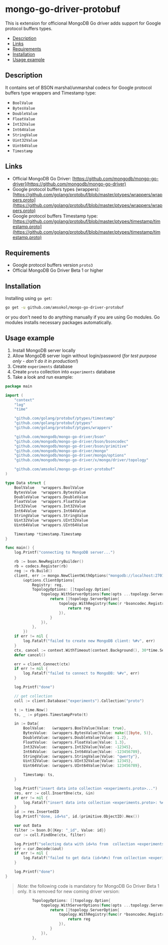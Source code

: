 # mongo-go-driver-protobuf

This is extension for officional MongoDB Go driver adds support for Google protocol buffers types.

- [Description](#description)
- [Links](#links)
- [Requirements](#requirements)
- [Installation](#installation)
- [Usage example](#usage-example)

## Description

It contains set of BSON marshal/unmarshal codecs for Google protocol buffers type wrappers and Timestamp type:

- `BoolValue`
- `BytesValue`
- `DoubleValue`
- `FloatValue`
- `Int32Value`
- `Int64Value`
- `StringValue`
- `Uint32Value`
- `Uint64Value`
- `Timestamp`

## Links

- Official MongoDB Go Driver: [https://github.com/mongodb/mongo-go-driver](https://github.com/mongodb/mongo-go-driver)
- Google protocol buffers types (wrappers): [https://github.com/golang/protobuf/blob/master/ptypes/wrappers/wrappers.proto](https://github.com/golang/protobuf/blob/master/ptypes/wrappers/wrappers.proto)
- Google protocol buffers Timestamp type: [https://github.com/golang/protobuf/blob/master/ptypes/timestamp/timestamp.proto](https://github.com/golang/protobuf/blob/master/ptypes/timestamp/timestamp.proto)
  
## Requirements

- Google protocol buffers version `proto3`
- Official MongoDB Go Driver Beta 1 or higher

## Installation

Installing using `go get`:

```bash
go get -u github.com/amsokol/mongo-go-driver-protobuf
```

or you don't need to do anything manually if you are using Go modules. Go modules installs necessary packages automatically.

## Usage example

1. Install MongoDB server locally
2. Allow MongoDB server login without login/password (*for test purpose only - don't do it in production!*)
3. Create `experiments` database
4. Create `proto` collection into `experiments` database
5. Take a look and run example:

```go
package main

import (
    "context"
    "log"
    "time"

    "github.com/golang/protobuf/ptypes/timestamp"
    "github.com/golang/protobuf/ptypes"
    "github.com/golang/protobuf/ptypes/wrappers"

    "github.com/mongodb/mongo-go-driver/bson"
    "github.com/mongodb/mongo-go-driver/bson/bsoncodec"
    "github.com/mongodb/mongo-go-driver/bson/primitive"
    "github.com/mongodb/mongo-go-driver/mongo"
    "github.com/mongodb/mongo-go-driver/mongo/options"
    "github.com/mongodb/mongo-go-driver/x/mongo/driver/topology"

    "github.com/amsokol/mongo-go-driver-protobuf"
)

type Data struct {
    BoolValue   *wrappers.BoolValue
    BytesValue  *wrappers.BytesValue
    DoubleValue *wrappers.DoubleValue
    FloatValue  *wrappers.FloatValue
    Int32Value  *wrappers.Int32Value
    Int64Value  *wrappers.Int64Value
    StringValue *wrappers.StringValue
    Uint32Value *wrappers.UInt32Value
    Uint64Value *wrappers.UInt64Value

    Timestamp *timestamp.Timestamp
}

func main() {
    log.Printf("connecting to MongoDB server...")

    rb := bson.NewRegistryBuilder()
    rb = codecs.Register(rb)
    reg := rb.Build()
    client, err := mongo.NewClientWithOptions("mongodb://localhost:27017",
        &options.ClientOptions{
            Registry: reg,
            TopologyOptions: []topology.Option{
                topology.WithServerOptions(func(opts ...topology.ServerOption) []topology.ServerOption {
                    return []topology.ServerOption{
                        topology.WithRegistry(func(r *bsoncodec.Registry) *bsoncodec.Registry {
                            return reg
                        }),
                    }
                }),
            },
        })
    if err != nil {
        log.Fatalf("failed to create new MongoDB client: %#v", err)
    }
    ctx, cancel := context.WithTimeout(context.Background(), 30*time.Second)
    defer cancel()

    err = client.Connect(ctx)
    if err != nil {
        log.Fatalf("failed to connect to MongoDB: %#v", err)
    }

    log.Printf("done")

    // get collection
    coll := client.Database("experiments").Collection("proto")

    t := time.Now()
    ts, _ := ptypes.TimestampProto(t)

    in := Data{
        BoolValue:   &wrappers.BoolValue{Value: true},
        BytesValue:  &wrappers.BytesValue{Value: make([]byte, 5)},
        DoubleValue: &wrappers.DoubleValue{Value: 1.2},
        FloatValue:  &wrappers.FloatValue{Value: 1.3},
        Int32Value:  &wrappers.Int32Value{Value: -12345},
        Int64Value:  &wrappers.Int64Value{Value: -123456789},
        StringValue: &wrappers.StringValue{Value: "qwerty"},
        Uint32Value: &wrappers.UInt32Value{Value: 12345},
        Uint64Value: &wrappers.UInt64Value{Value: 123456789},

        Timestamp: ts,
    }

    log.Printf("insert data into collection <experiments.proto>...")
    res, err := coll.InsertOne(ctx, &in)
    if err != nil {
        log.Fatalf("insert data into collection <experiments.proto>: %#v", err)
    }
    id := res.InsertedID
    log.Printf("done, id=%s", id.(primitive.ObjectID).Hex())

    var out Data
    filter := bson.D{{Key: "_id", Value: id}}
    cur := coll.FindOne(ctx, filter)

    log.Printf("selecting data with id=%s from  collection <experiments.proto>...", id.(primitive.ObjectID).Hex())
    err = cur.Decode(&out)
    if err != nil {
        log.Fatalf("failed to get data (id=%#v) from collection <experiments.proto>: %#v", id, err)
    }

    log.Printf("done")
}
```

> *Note*: the following code is mandatory for MongoDB Go Driver Beta 1 only.
> It is removed for new coming driver version:

```go
            TopologyOptions: []topology.Option{
                topology.WithServerOptions(func(opts ...topology.ServerOption) []topology.ServerOption {
                    return []topology.ServerOption{
                        topology.WithRegistry(func(r *bsoncodec.Registry) *bsoncodec.Registry {
                            return reg
                        }),
                    }
                }),
            },
```
